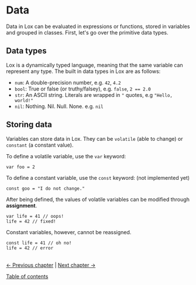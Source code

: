 # Data
Data in Lox can be evaluated in expressions or functions, stored in variables and grouped in classes. First, let's go over the primitive data types.

## Data types
Lox is a dynamically typed language, meaning that the same variable can represent any type. The built in data types in Lox are as follows:

 - `num`: A double-precision number, e.g. `42`, `4.2`
 - `bool`: True or false (or truthy/falsey), e.g. `false`, `2 == 2.0`
 - `str`: An ASCII string. Literals are wrapped in `"` quotes, e.g `"Hello, world!"`
 - `nil`: Nothing. Nil. Null. None. e.g. `nil`

## Storing data
Variables can store data in Lox. They can be `volatile` (able to change) or `constant` (a constant value).

To define a volatile variable, use the `var` keyword:
```
var foo = 2
```

To define a constant variable, use the `const` keyword: (not implemented yet)
```
const goo = "I do not change."
```

After being defined, the values of volatile variables can be modified through **assignment**.
```
var life = 41 // oops!
life = 42 // fixed!
```
Constant variables, however, cannot be reassigned.
```
const life = 41 // oh no!
life = 42 // error
```


\
[<- Previous chapter](./02-basic-semantics.md) | [Next chapter ->](./04-functions.md)

[Table of contents](./00-contents.md)
